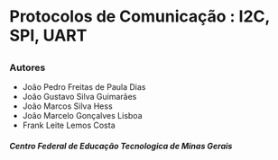 
  
# Protocolos de Comunicação : I2C, SPI, UART

##  

### Autores
- João Pedro Freitas de Paula Dias
- João Gustavo Silva Guimarães
- João Marcos Silva Hess
- João Marcelo Gonçalves Lisboa
- Frank Leite Lemos Costa


##### Centro Federal de Educação Tecnologica de Minas Gerais
